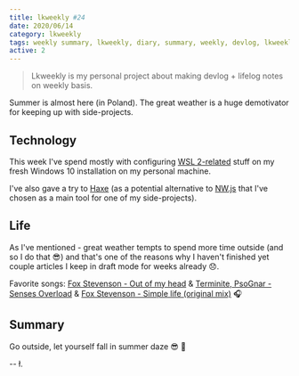 ```yaml
---
title: lkweekly #24
date: 2020/06/14
category: lkweekly
tags: weekly summary, lkweekly, diary, summary, weekly, devlog, lkweekly2020
active: 2
---
```


> Lkweekly is my personal project about making devlog + lifelog notes on weekly basis.

Summer is almost here (in Poland). The great weather is a huge demotivator for keeping up with side-projects.

## Technology

This week I've spend mostly with configuring [WSL 2-related](https://devblogs.microsoft.com/commandline/wsl-2-is-now-available-in-windows-insiders/) stuff on my fresh Windows 10 installation on my personal machine.

I've also gave a try to [Haxe](https://haxe.org/) (as a potential alternative to [NW.js](https://nwjs.io/) that I've chosen as a main tool for one of my side-projects).

## Life

As I've mentioned - great weather tempts to spend more time outside (and so I do that 😎) and that's one of the reasons why I haven't finished yet couple articles I keep in draft mode for weeks already 😞.

Favorite songs: [Fox Stevenson - Out of my head](https://open.spotify.com/track/5kDWUDSzrEaozsWC4KC9m1?si=6tqyHkLNQ0uCg3FqpLBbDA) & [Terminite, PsoGnar - Senses Overload](https://open.spotify.com/track/5uvJFkaN571MYOyNODQtze?si=7Nj7g9P7Q0yJ6abHGb_21Q) & [Fox Stevenson - Simple life (original mix)](https://open.spotify.com/track/1kqzX1bb6vPZgk7hHfMkKc?si=Un6TPK1ESE67Epm8CQTc7A) 🎧

## Summary

Go outside, let yourself fall in summer daze 😎 🌴

-- ł.